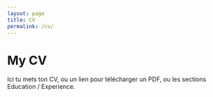 ```yaml
---
layout: page
title: CV
permalink: /cv/
---
```


# My CV

Ici tu mets ton CV, ou un lien pour télécharger un PDF, ou les sections Education / Experience.
